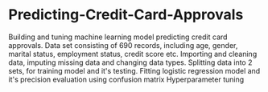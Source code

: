 # Predicting-Credit-Card-Approvals
Building and tuning machine learning model predicting credit card approvals.
Data set consisting of 690 records, including age, gender, marital status, employment status, credit score etc.
Importing and cleaning data, imputing missing data and changing data types.
Splitting data into 2 sets, for training model and it's testing.
Fitting logistic regression model and it's precision evaluation using confusion matrix
Hyperparameter tuning
